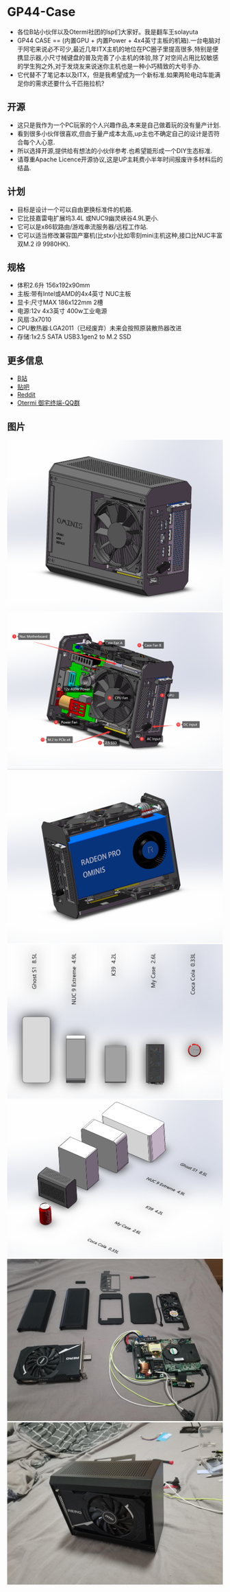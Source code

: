 # GP44-Case
* 各位B站小伙伴以及Otermi社团的lsp们大家好。我是翻车王solayuta 
* GP44 CASE == (内置GPU + 内置Power + 4x4英寸主板的机箱).一台电脑对于阿宅来说必不可少,最近几年ITX主机的地位在PC圈子里提高很多,特别是便携显示器,小尺寸械键盘的普及完善了小主机的体验,除了对空间占用比较敏感的学生狗之外,对于发烧友来说迷你主机也是一种小巧精致的大号手办.
* 它代替不了笔记本以及ITX，但是我希望成为一个新标准.如果两轮电动车能满足你的需求还要什么千匹拖拉机?

## 开源
* 这只是我作为一个PC玩家的个人兴趣作品,本来是自己做着玩的没有量产计划.
* 看到很多小伙伴很喜欢,但由于量产成本太高,up主也不确定自己的设计是否符合每个人心意.
* 所以选择开源,提供给有想法的小伙伴参考.也希望能形成一个DIY生态标准.
* 请尊重Apache Licence开源协议,这是UP主耗费小半年时间报废许多材料后的结晶.

## 计划
* 目标是设计一个可以自由更换标准件的机箱.
* 它比技嘉雷电扩展坞3.4L 或NUC9幽灵峡谷4.9L更小.
* 它可以是x86软路由/游戏串流服务器/远程工作站.
* 它可以适当修改兼容国产寨机(比stx小比如零刻mini主机这种,接口比NUC丰富 双M.2 i9 9980HK).

## 规格
* 体积2.6升 156x192x90mm
* 主板:带有Intel或AMD的4x4英寸 NUC主板
* 显卡:尺寸MAX 186x122mm 2槽
* 电源:12v 4x3英寸 400w工业电源
* 风扇:3x7010
* CPU散热器:LGA2011（已经废弃）未来会按照原装散热器改进
* 存储:1x2.5 SATA USB3.1gen2 to M.2 SSD

## 更多信息
* [B站](https://www.bilibili.com/video/BV1M54y1r7a9)
* [贴吧](https://tieba.baidu.com/p/6889419268?red_tag=2137515648)
* [Reddit](https://www.reddit.com/r/intelnuc/comments/je420p/nuc_gpu_power_my_case/)
* [Otermi 御宅终端-QQ群](https://jq.qq.com/?_wv=1027&k=Fa0sCnyl)

## 图片
![1](Screenshots/main1.png)
![2](Screenshots/main2.png)
![3](Screenshots/main3.png)
![4](Screenshots/main4.png)
![5](Screenshots/main5.png)
![6](Screenshots/main6.jpg)
![7](Screenshots/main7.jpg)
